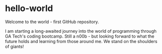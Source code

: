 # hello-world
Welcome to the world - first GitHub repository.

I am starting a long-awaited journey into the world of programming through GA Tech's coding bootcamp. Still a n00b - but looking forward to what the future holds and learning from those around me. We stand on the shoulders of giants!
